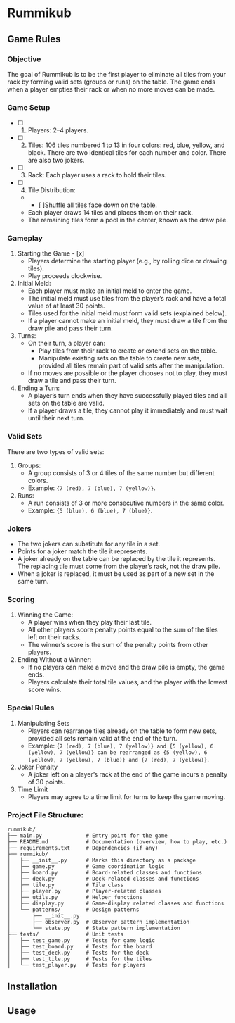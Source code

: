 # Rummikub

## Game Rules

### Objective
The goal of Rummikub is to be the first player to eliminate all tiles from your rack by forming valid sets (groups or runs) on the table. The game ends when a player empties their rack or when no more moves can be made.

### Game Setup
- [ ] 1. Players: 2–4 players. 
- [ ] 2. Tiles: 106 tiles numbered 1 to 13 in four colors: red, blue, yellow, and black. There are two identical tiles for each number and color. There are also two jokers.
- [ ] 3. Rack: Each player uses a rack to hold their tiles.
- [ ] 4. Tile Distribution:
    - - [ ]Shuffle all tiles face down on the table.
    - Each player draws 14 tiles and places them on their rack.
    - The remaining tiles form a pool in the center, known as the draw pile.

### Gameplay
1. Starting the Game - [x] 
    - Players determine the starting player (e.g., by rolling dice or drawing tiles).
    - Play proceeds clockwise.
2. Initial Meld:
    - Each player must make an initial meld to enter the game.
    - The initial meld must use tiles from the player’s rack and have a total value of at least 30 points.
    - Tiles used for the initial meld must form valid sets (explained below).
    - If a player cannot make an initial meld, they must draw a tile from the draw pile and pass their turn.
3. Turns: 
    - On their turn, a player can:
        - Play tiles from their rack to create or extend sets on the table.
        - Manipulate existing sets on the table to create new sets, provided all tiles remain part of valid sets after the manipulation.
    - If no moves are possible or the player chooses not to play, they must draw a tile and pass their turn.
4. Ending a Turn:
    - A player’s turn ends when they have successfully played tiles and all sets on the table are valid.
    - If a player draws a tile, they cannot play it immediately and must wait until their next turn.

### Valid Sets
There are two types of valid sets:
1. Groups:
    - A group consists of 3 or 4 tiles of the same number but different colors.
    - Example: `{7 (red), 7 (blue), 7 (yellow)}`.
2. Runs:
    - A run consists of 3 or more consecutive numbers in the same color.
    - Example: `{5 (blue), 6 (blue), 7 (blue)}`.

### Jokers
- The two jokers can substitute for any tile in a set.
- Points for a joker match the tile it represents.
- A joker already on the table can be replaced by the tile it represents. The replacing tile must come from the player’s rack, not the draw pile.
- When a joker is replaced, it must be used as part of a new set in the same turn.

### Scoring
1. Winning the Game:
    - A player wins when they play their last tile.
    - All other players score penalty points equal to the sum of the tiles left on their racks.
    - The winner’s score is the sum of the penalty points from other players.
2. Ending Without a Winner:
    - If no players can make a move and the draw pile is empty, the game ends.
    - Players calculate their total tile values, and the player with the lowest score wins.

### Special Rules
1. Manipulating Sets
    - Players can rearrange tiles already on the table to form new sets, provided all sets remain valid at the end of the turn.
    - Example: `{7 (red), 7 (blue), 7 (yellow)} and {5 (yellow), 6 (yellow), 7 (yellow)} can be rearranged as {5 (yellow), 6 (yellow), 7 (yellow), 7 (blue)} and {7 (red), 7 (yellow)}`.
2. Joker Penalty
    - A joker left on a player’s rack at the end of the game incurs a penalty of 30 points.
3. Time Limit
    - Players may agree to a time limit for turns to keep the game moving.


### Project File Structure:
```
rummikub/
├── main.py              # Entry point for the game
├── README.md            # Documentation (overview, how to play, etc.)
├── requirements.txt     # Dependencies (if any)
├── rummikub/
│   ├── __init__.py      # Marks this directory as a package
│   ├── game.py          # Game coordination logic
│   ├── board.py         # Board-related classes and functions
│   ├── deck.py          # Deck-related classes and functions
│   ├── tile.py          # Tile class
│   ├── player.py        # Player-related classes
│   ├── utils.py         # Helper functions
│   ├── display.py       # Game-display related classes and functions
│   └── patterns/        # Design patterns
│       ├── __init__.py  
│       ├── observer.py  # Observer pattern implementation
│       └── state.py     # State pattern implementation
├── tests/               # Unit tests
│   ├── test_game.py     # Tests for game logic
│   ├── test_board.py    # Tests for the board
│   ├── test_deck.py     # Tests for the deck
│   ├── test_tile.py     # Tests for the tiles
│   └── test_player.py   # Tests for players
```

## Installation

## Usage

